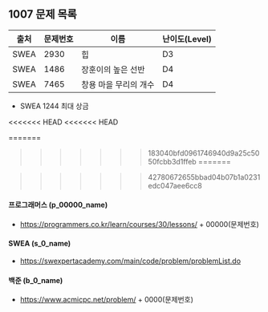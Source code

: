 ## 1007 문제 목록




| 출처 | 문제번호 | 이름                  | 난이도(Level) |
| ---- | -------- | --------------------- | ------------- |
| SWEA | 2930     | 힙                    | D3            |
| SWEA | 1486     | 장훈이의 높은 선반    | D4            |
| SWEA | 7465     | 창용 마을 무리의 개수 | D4            |

- SWEA 1244 최대 상금


<<<<<<< HEAD
<<<<<<< HEAD

=======
>>>>>>> 183040bfd0961746940d9a25c5050fcbb3d1ffeb
=======

>>>>>>> 42780672655bbad04b07b1a0231edc047aee6cc8
#### 프로그래머스 (p_00000_name)

- https://programmers.co.kr/learn/courses/30/lessons/ + 00000(문제번호)

#### SWEA (s_0_name)

- https://swexpertacademy.com/main/code/problem/problemList.do

#### 백준 (b_0_name)

- https://www.acmicpc.net/problem/ + 0000(문제번호)

